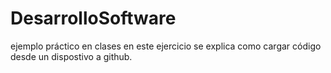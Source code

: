 # DesarrolloSoftware
ejemplo práctico en clases
en este ejercicio se explica como cargar código desde un dispostivo a github.
